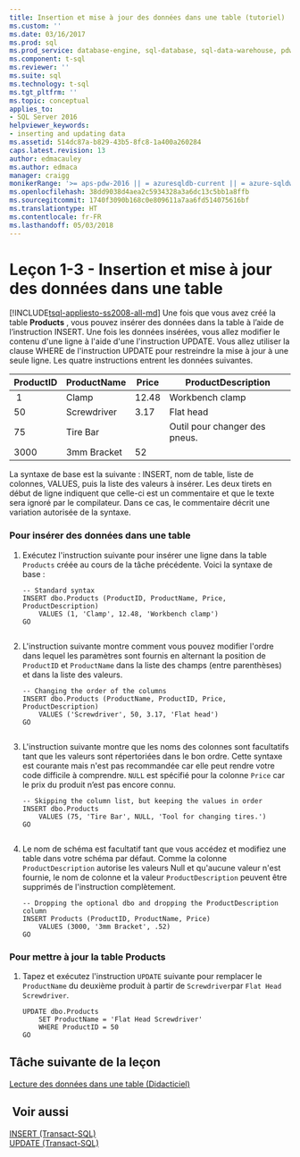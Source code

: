 ```yaml
---
title: Insertion et mise à jour des données dans une table (tutoriel) | Microsoft Docs
ms.custom: ''
ms.date: 03/16/2017
ms.prod: sql
ms.prod_service: database-engine, sql-database, sql-data-warehouse, pdw
ms.component: t-sql
ms.reviewer: ''
ms.suite: sql
ms.technology: t-sql
ms.tgt_pltfrm: ''
ms.topic: conceptual
applies_to:
- SQL Server 2016
helpviewer_keywords:
- inserting and updating data
ms.assetid: 514dc87a-b829-43b5-8fc8-1a400a260284
caps.latest.revision: 13
author: edmacauley
ms.author: edmaca
manager: craigg
monikerRange: '>= aps-pdw-2016 || = azuresqldb-current || = azure-sqldw-latest || >= sql-server-2016 || = sqlallproducts-allversions'
ms.openlocfilehash: 38dd9038d4aea2c5934328a3a6dc13c5bb1a8ffb
ms.sourcegitcommit: 1740f3090b168c0e809611a7aa6fd514075616bf
ms.translationtype: HT
ms.contentlocale: fr-FR
ms.lasthandoff: 05/03/2018
---
```

# <a name="lesson-1-3---inserting-and-updating-data-in-a-table"></a>Leçon 1-3 - Insertion et mise à jour des données dans une table
[!INCLUDE[tsql-appliesto-ss2008-all-md](../includes/tsql-appliesto-ss2008-all-md.md)]
Une fois que vous avez créé la table **Products** , vous pouvez insérer des données dans la table à l’aide de l’instruction INSERT. Une fois les données insérées, vous allez modifier le contenu d'une ligne à l'aide d'une l'instruction UPDATE. Vous allez utiliser la clause WHERE de l'instruction UPDATE pour restreindre la mise à jour à une seule ligne. Les quatre instructions entrent les données suivantes.  
  
|ProductID|ProductName|Price|ProductDescription|  
|-------------|---------------|---------|----------------------|  
| 1|Clamp|12.48|Workbench clamp|  
|50|Screwdriver|3.17|Flat head|  
|75|Tire Bar||Outil pour changer des pneus.|  
|3000|3mm Bracket|52||  
  
La syntaxe de base est la suivante : INSERT, nom de table, liste de colonnes, VALUES, puis la liste des valeurs à insérer. Les deux tirets en début de ligne indiquent que celle-ci est un commentaire et que le texte sera ignoré par le compilateur. Dans ce cas, le commentaire décrit une variation autorisée de la syntaxe.  
  
### <a name="to-insert-data-into-a-table"></a>Pour insérer des données dans une table  
  
1.  Exécutez l'instruction suivante pour insérer une ligne dans la table `Products` créée au cours de la tâche précédente. Voici la syntaxe de base :  
  
    ```  
    -- Standard syntax  
    INSERT dbo.Products (ProductID, ProductName, Price, ProductDescription)  
        VALUES (1, 'Clamp', 12.48, 'Workbench clamp')  
    GO  
  
    ```  
  
2.  L'instruction suivante montre comment vous pouvez modifier l'ordre dans lequel les paramètres sont fournis en alternant la position de `ProductID` et `ProductName` dans la liste des champs (entre parenthèses) et dans la liste des valeurs.  
  
    ```  
    -- Changing the order of the columns  
    INSERT dbo.Products (ProductName, ProductID, Price, ProductDescription)  
        VALUES ('Screwdriver', 50, 3.17, 'Flat head')  
    GO  
  
    ```  
  
3.  L'instruction suivante montre que les noms des colonnes sont facultatifs tant que les valeurs sont répertoriées dans le bon ordre. Cette syntaxe est courante mais n'est pas recommandée car elle peut rendre votre code difficile à comprendre. `NULL` est spécifié pour la colonne `Price` car le prix du produit n’est pas encore connu.  
  
    ```  
    -- Skipping the column list, but keeping the values in order  
    INSERT dbo.Products  
        VALUES (75, 'Tire Bar', NULL, 'Tool for changing tires.')  
    GO  
  
    ```  
  
4.  Le nom de schéma est facultatif tant que vous accédez et modifiez une table dans votre schéma par défaut. Comme la colonne `ProductDescription` autorise les valeurs Null et qu'aucune valeur n'est fournie, le nom de colonne et la valeur `ProductDescription` peuvent être supprimés de l'instruction complètement.  
  
    ```  
    -- Dropping the optional dbo and dropping the ProductDescription column  
    INSERT Products (ProductID, ProductName, Price)  
        VALUES (3000, '3mm Bracket', .52)  
    GO  
    ```  
  
### <a name="to-update-the-products-table"></a>Pour mettre à jour la table Products  
  
1.  Tapez et exécutez l'instruction `UPDATE` suivante pour remplacer le `ProductName` du deuxième produit à partir de `Screwdriver`par `Flat Head Screwdriver`.  
  
    ```  
    UPDATE dbo.Products  
        SET ProductName = 'Flat Head Screwdriver'  
        WHERE ProductID = 50  
    GO  
    ```  
  
## <a name="next-task-in-lesson"></a>Tâche suivante de la leçon  
[Lecture des données dans une table &#40;Didacticiel&#41;](../t-sql/lesson-1-4-reading-the-data-in-a-table.md)  
  
## <a name="see-also"></a> Voir aussi  
[INSERT &#40;Transact-SQL&#41;](../t-sql/statements/insert-transact-sql.md)  
[UPDATE &#40;Transact-SQL&#41;](../t-sql/queries/update-transact-sql.md)  
  
  
  

